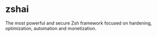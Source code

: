 # zshai
The most powerful and secure Zsh framework focused on hardening, optimization, automation and monetization.
